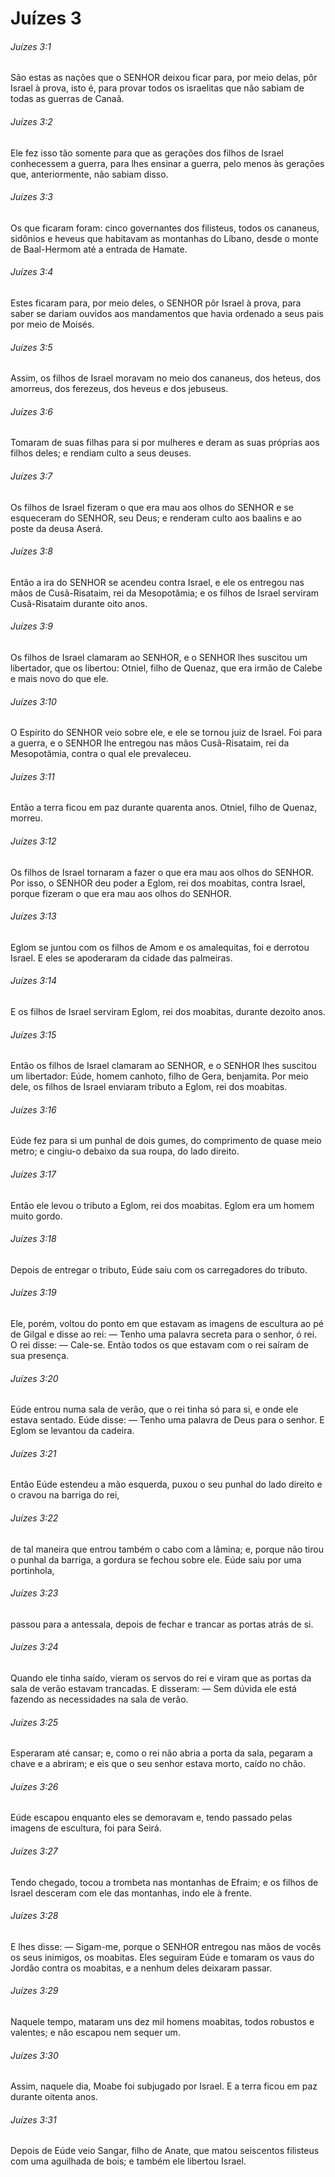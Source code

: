# Juízes 3

###### Juízes 3:1

São estas as nações que o SENHOR deixou ficar para, por meio delas, pôr Israel à prova, isto é, para provar todos os israelitas que não sabiam de todas as guerras de Canaã.

###### Juízes 3:2

Ele fez isso tão somente para que as gerações dos filhos de Israel conhecessem a guerra, para lhes ensinar a guerra, pelo menos às gerações que, anteriormente, não sabiam disso.

###### Juízes 3:3

Os que ficaram foram: cinco governantes dos filisteus, todos os cananeus, sidônios e heveus que habitavam as montanhas do Líbano, desde o monte de Baal-Hermom até a entrada de Hamate.

###### Juízes 3:4

Estes ficaram para, por meio deles, o SENHOR pôr Israel à prova, para saber se dariam ouvidos aos mandamentos que havia ordenado a seus pais por meio de Moisés.

###### Juízes 3:5

Assim, os filhos de Israel moravam no meio dos cananeus, dos heteus, dos amorreus, dos ferezeus, dos heveus e dos jebuseus.

###### Juízes 3:6

Tomaram de suas filhas para si por mulheres e deram as suas próprias aos filhos deles; e rendiam culto a seus deuses.

###### Juízes 3:7

Os filhos de Israel fizeram o que era mau aos olhos do SENHOR e se esqueceram do SENHOR, seu Deus; e renderam culto aos baalins e ao poste da deusa Aserá.

###### Juízes 3:8

Então a ira do SENHOR se acendeu contra Israel, e ele os entregou nas mãos de Cusã-Risataim, rei da Mesopotâmia; e os filhos de Israel serviram Cusã-Risataim durante oito anos.

###### Juízes 3:9

Os filhos de Israel clamaram ao SENHOR, e o SENHOR lhes suscitou um libertador, que os libertou: Otniel, filho de Quenaz, que era irmão de Calebe e mais novo do que ele.

###### Juízes 3:10

O Espírito do SENHOR veio sobre ele, e ele se tornou juiz de Israel. Foi para a guerra, e o SENHOR lhe entregou nas mãos Cusã-Risataim, rei da Mesopotâmia, contra o qual ele prevaleceu.

###### Juízes 3:11

Então a terra ficou em paz durante quarenta anos. Otniel, filho de Quenaz, morreu.

###### Juízes 3:12

Os filhos de Israel tornaram a fazer o que era mau aos olhos do SENHOR. Por isso, o SENHOR deu poder a Eglom, rei dos moabitas, contra Israel, porque fizeram o que era mau aos olhos do SENHOR.

###### Juízes 3:13

Eglom se juntou com os filhos de Amom e os amalequitas, foi e derrotou Israel. E eles se apoderaram da cidade das palmeiras.

###### Juízes 3:14

E os filhos de Israel serviram Eglom, rei dos moabitas, durante dezoito anos.

###### Juízes 3:15

Então os filhos de Israel clamaram ao SENHOR, e o SENHOR lhes suscitou um libertador: Eúde, homem canhoto, filho de Gera, benjamita. Por meio dele, os filhos de Israel enviaram tributo a Eglom, rei dos moabitas.

###### Juízes 3:16

Eúde fez para si um punhal de dois gumes, do comprimento de quase meio metro; e cingiu-o debaixo da sua roupa, do lado direito.

###### Juízes 3:17

Então ele levou o tributo a Eglom, rei dos moabitas. Eglom era um homem muito gordo.

###### Juízes 3:18

Depois de entregar o tributo, Eúde saiu com os carregadores do tributo.

###### Juízes 3:19

Ele, porém, voltou do ponto em que estavam as imagens de escultura ao pé de Gilgal e disse ao rei: — Tenho uma palavra secreta para o senhor, ó rei. O rei disse: — Cale-se. Então todos os que estavam com o rei saíram de sua presença.

###### Juízes 3:20

Eúde entrou numa sala de verão, que o rei tinha só para si, e onde ele estava sentado. Eúde disse: — Tenho uma palavra de Deus para o senhor. E Eglom se levantou da cadeira.

###### Juízes 3:21

Então Eúde estendeu a mão esquerda, puxou o seu punhal do lado direito e o cravou na barriga do rei,

###### Juízes 3:22

de tal maneira que entrou também o cabo com a lâmina; e, porque não tirou o punhal da barriga, a gordura se fechou sobre ele. Eúde saiu por uma portinhola,

###### Juízes 3:23

passou para a antessala, depois de fechar e trancar as portas atrás de si.

###### Juízes 3:24

Quando ele tinha saído, vieram os servos do rei e viram que as portas da sala de verão estavam trancadas. E disseram: — Sem dúvida ele está fazendo as necessidades na sala de verão.

###### Juízes 3:25

Esperaram até cansar; e, como o rei não abria a porta da sala, pegaram a chave e a abriram; e eis que o seu senhor estava morto, caído no chão.

###### Juízes 3:26

Eúde escapou enquanto eles se demoravam e, tendo passado pelas imagens de escultura, foi para Seirá.

###### Juízes 3:27

Tendo chegado, tocou a trombeta nas montanhas de Efraim; e os filhos de Israel desceram com ele das montanhas, indo ele à frente.

###### Juízes 3:28

E lhes disse: — Sigam-me, porque o SENHOR entregou nas mãos de vocês os seus inimigos, os moabitas. Eles seguiram Eúde e tomaram os vaus do Jordão contra os moabitas, e a nenhum deles deixaram passar.

###### Juízes 3:29

Naquele tempo, mataram uns dez mil homens moabitas, todos robustos e valentes; e não escapou nem sequer um.

###### Juízes 3:30

Assim, naquele dia, Moabe foi subjugado por Israel. E a terra ficou em paz durante oitenta anos.

###### Juízes 3:31

Depois de Eúde veio Sangar, filho de Anate, que matou seiscentos filisteus com uma aguilhada de bois; e também ele libertou Israel.

